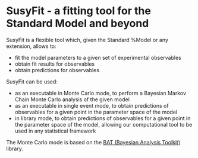 SusyFit - a fitting tool for the Standard Model and beyond
===========================================================

SusyFit is a flexible tool which, given the Standard %Model or any extension,
allows to:

  - fit the model parameters to a given set of experimental observables
  - obtain fit results for observables
  - obtain predictions for observables

SusyFit can be used:

  - as an executable in Monte Carlo mode, to perform a Bayesian Markov Chain
    Monte Carlo analysis of the given model
  - as an executable in single event mode, to obtain predictions of observables
    for a given point in the parameter space of the model
  - in library mode, to obtain predictions of observables for a given point
    in the parameter space of the model, allowing our computational tool to
    be used in any statistical framework

The Monte Carlo mode is based on the [BAT (Bayesian Analysis Toolkit)](https://www.mppmu.mpg.de/bat/) library.


